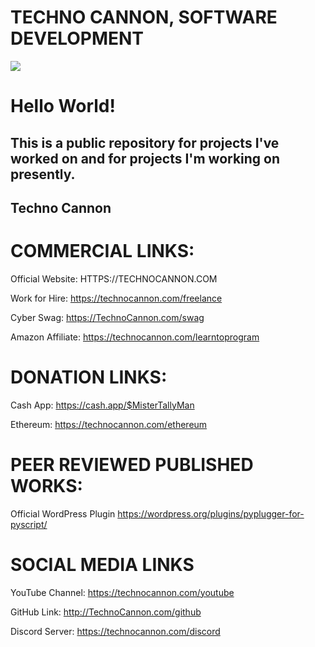# TECHNO CANNON, SOFTWARE DEVELOPMENT

<a href="https://technocannon.com/freelance" target="_blank"><img src="https://github.com/TechnoCannon1337/Projects/blob/master/imagefiles/TechnoCannonBusinessCard.png"></a>

# Hello World!

## This is a public repository for projects I've worked on and for projects I'm working on presently.

## Techno Cannon


# COMMERCIAL LINKS:
Official Website:
HTTPS://TECHNOCANNON.COM

Work for Hire:
https://technocannon.com/freelance

Cyber Swag:
https://TechnoCannon.com/swag

Amazon Affiliate:
https://technocannon.com/learntoprogram

# DONATION LINKS:
Cash App:
https://cash.app/$MisterTallyMan

Ethereum:
https://technocannon.com/ethereum

# PEER REVIEWED PUBLISHED WORKS:
Official WordPress Plugin
https://wordpress.org/plugins/pyplugger-for-pyscript/

# SOCIAL MEDIA LINKS
YouTube Channel:
https://technocannon.com/youtube


GitHub Link:
http://TechnoCannon.com/github


Discord Server:
https://technocannon.com/discord
